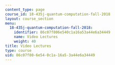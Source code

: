 ```yaml
---
content_type: page
course_id: 18-435j-quantum-computation-fall-2018
layout: course_section
menu:
  18-435j-quantum-computation-fall-2018:
    identifier: 86c07f806e540c1a16a53a44e6a34449
    name: Video Lectures
    weight: 40
title: Video Lectures
type: course
uid: 86c07f80-6e54-0c1a-16a5-3a44e6a34449
---
```

